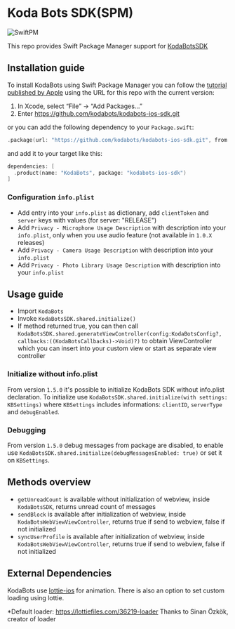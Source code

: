 # Koda Bots SDK(SPM)
![SwiftPM](https://img.shields.io/badge/SPM-supported-DE5C43.svg?style=flat)

This repo provides Swift Package Manager support for [KodaBotsSDK](https://github.com/kodabots/kodabots-ios-sdk)

## Installation guide
To install KodaBots using Swift Package Manager you can follow the [tutorial published by Apple](https://developer.apple.com/documentation/xcode/adding_package_dependencies_to_your_app) using the URL for this repo with the current version:
1. In Xcode, select “File” → “Add Packages...”
1. Enter https://github.com/kodabots/kodabots-ios-sdk.git

or you can add the following dependency to your `Package.swift`:

```swift
.package(url: "https://github.com/kodabots/kodabots-ios-sdk.git", from: "1.5.0")
```

and add it to your target like this:

```swift
dependencies: [
  .product(name: "KodaBots", package: "kodabots-ios-sdk")
]
```

### Configuration `info.plist`
- Add entry into your `info.plist` as dictionary, add ```clientToken``` and ```server``` keys with values (for server: "RELEASE")
- Add ```Privacy - Microphone Usage Description``` with description into your `info.plist`, only when you use audio feature (not available in `1.0.X` releases)
- Add ```Privacy - Camera Usage Description``` with description into your `info.plist`
- Add ```Privacy - Photo Library Usage Description``` with description into your `info.plist`

## Usage guide
- Import `KodaBots`
- Invoke ```KodaBotsSDK.shared.initialize()```
- If method returned true, you can then call ```KodaBotsSDK.shared.generateViewController(config:KodaBotsConfig?, callbacks:((KodaBotsCallbacks)->Void)?)``` to obtain ViewController which you can insert into your custom view or start as separate view controller

### Initialize without info.plist

From version `1.5.0` it's possible to initialize KodaBots SDK without info.plist declaration. To initialize use ```KodaBotsSDK.shared.initialize(with settings: KBSettings)``` where ```KBSettings``` includes informations: ```clientID```, ```serverType``` and ```debugEnabled```.

### Debugging
From version `1.5.0` debug messages from package are disabled, to enable use ```KodaBotsSDK.shared.initialize(debugMessagesEnabled: true)``` or set it on ```KBSettings```.

## Methods overview
- ```getUnreadCount``` is available without initialization of webview, inside ```KodaBotsSDK```, returns unread count of messages
- ```sendBlock``` is available after initialization of webview, inside ```KodaBotsWebViewViewController```, returns true if send to webview, false if not initialized
- ```syncUserProfile``` is available after initialization of webview, inside ```KodaBotsWebViewViewController```, returns true if send to webview, false if not initialized

## External Dependencies
KodaBots use  [lottie-ios](https://github.com/airbnb/lottie-ios) for animation. There is also an option to set custom loading using lottie. 

*Default loader: https://lottiefiles.com/36219-loader
Thanks to Sinan Özkök, creator of loader

